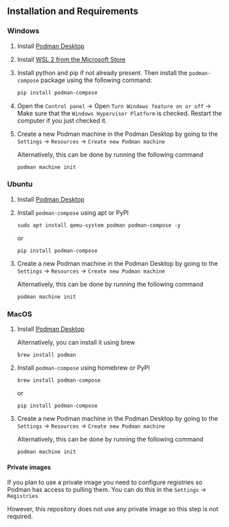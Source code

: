 ## Installation and Requirements

### Windows

1. Install [Podman Desktop](https://podman-desktop.io/downloads/Windows)

2. Install [WSL 2 from the Microsoft Store](https://apps.microsoft.com/store/detail/windows-subsystem-for-linux/9P9TQF7MRM4R)

3. Install python and pip if not already present. Then install the `podman-compose` package using the following command:

   ```bash
   pip install podman-compose
   ```

4. Open the `Control panel` -> Open `Turn Windows feature on or off` -> Make sure that the `Windows Hypervisor Platform` is checked. Restart the computer if you just checked it.

5. Create a new Podman machine in the Podman Desktop by going to the `Settings` -> `Resources` -> `Create new Podman machine`

   Alternatively, this can be done by running the following command

   ```
   podman machine init
   ```

### Ubuntu

1. Install [Podman Desktop](https://podman-desktop.io/downloads/Linux)

2. Install `podman-compose` using apt or PyPl

   ```
   sudo apt install qemu-system podman podman-compose -y
   ```

   or

   ```
   pip install podman-compose
   ```

3. Create a new Podman machine in the Podman Desktop by going to the `Settings` -> `Resources` -> `Create new Podman machine`

   Alternatively, this can be done by running the following command

   ```
   podman machine init
   ```

### MacOS

1. Install [Podman Desktop](https://podman-desktop.io/downloads/MacOS)

   Alternatively, you can install it using brew

   ```
   brew install podman
   ```

2. Install `podman-compose` using homebrew or PyPl

   ```
   brew install podman-compose
   ```

   or

   ```
   pip install podman-compose
   ```

3. Create a new Podman machine in the Podman Desktop by going to the `Settings` -> `Resources` -> `Create new Podman machine`

   Alternatively, this can be done by running the following command

   ```
   podman machine init
   ```

#### Private images

If you plan to use a private image you need to configure registries so Podman has access to pulling them. You can do this in the `Settings` -> `Registries`

However, this repository does not use any private image so this step is not required.
